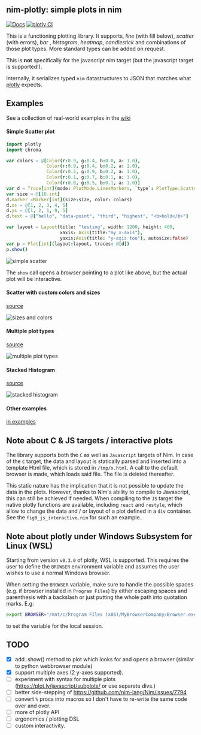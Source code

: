 ## nim-plotly: simple plots in nim

[![Docs](https://img.shields.io/badge/docs-latest-blue.svg)](http://brentp.github.io/nim-plotly/plotly.html)
[![plotly CI](https://github.com/SciNim/nim-plotly/actions/workflows/ci.yml/badge.svg)](https://github.com/SciNim/nim-plotly/actions/workflows/ci.yml)

This is a functioning plotting library. It supports, *line* (with fill below), *scatter* (with errors), *bar*
, *histogram*, *heatmap*, *candlestick* and combinations of those plot types. More standard types can be added on request.


This is **not** specifically for the javascript nim target (but the
javascript target is supported!).

Internally, it serializes typed `nim` datastructures to JSON that matches what [plotly](https://plot.ly/javascript/) expects.

## Examples

See a collection of real-world examples in the [wiki](https://github.com/brentp/nim-plotly/wiki/Examples)

#### Simple Scatter plot

```Nim
import plotly
import chroma

var colors = @[Color(r:0.9, g:0.4, b:0.0, a: 1.0),
               Color(r:0.9, g:0.4, b:0.2, a: 1.0),
               Color(r:0.2, g:0.9, b:0.2, a: 1.0),
               Color(r:0.1, g:0.7, b:0.1, a: 1.0),
               Color(r:0.0, g:0.5, b:0.1, a: 1.0)]
var d = Trace[int](mode: PlotMode.LinesMarkers, `type`: PlotType.Scatter)
var size = @[16.int]
d.marker =Marker[int](size:size, color: colors)
d.xs = @[1, 2, 3, 4, 5]
d.ys = @[1, 2, 1, 9, 5]
d.text = @["hello", "data-point", "third", "highest", "<b>bold</b>"]

var layout = Layout(title: "testing", width: 1200, height: 400,
                    xaxis: Axis(title:"my x-axis"),
                    yaxis:Axis(title: "y-axis too"), autosize:false)
var p = Plot[int](layout:layout, traces: @[d])
p.show()
```

![simple scatter](https://user-images.githubusercontent.com/1739/39875828-e65293a8-542e-11e8-9b18-12130b8694c3.png)

The `show` call opens a browser pointing to a plot like above, but the actual plot will
be interactive.

#### Scatter with custom colors and sizes

[source](https://github.com/brentp/nim-plotly/blob/master/examples/fig2_scatter_colors_sizes.nim)

![sizes and colors](https://user-images.githubusercontent.com/1739/39875826-e641acaa-542e-11e8-9c05-c936c112f36c.png)

#### Multiple plot types

[source](https://github.com/brentp/nim-plotly/blob/master/examples/fig3_multiple_plot_types.nim)

![multiple plot types](https://user-images.githubusercontent.com/1739/39875825-e62d5c0a-542e-11e8-83be-cdbfa18cfec9.png)

#### Stacked Histogram

[source](https://github.com/brentp/nim-plotly/blob/master/examples/fig7_stacked_histogram.nim)

![stacked histogram](https://user-images.githubusercontent.com/1739/40438473-66ce8a6e-5e75-11e8-8f27-79cef2752e52.png)

#### Other examples

[in examples](https://github.com/brentp/nim-plotly/blob/master/examples/)


## Note about C & JS targets / interactive plots

The library supports both the `C` as well as `Javascript` targets of
Nim. In case of the `C` target, the data and layout is statically
parsed and inserted into a template Html file, which is stored in
`/tmp/x.html`. A call to the default browser is made, which loads said
file. The file is deleted thereafter.

This static nature has the implication that it is not possible to
update the data in the plots. However, thanks to Nim's ability to
compile to Javascript, this can still be achieved if needed. When
compiling to the `JS` target the native plotly functions are
available, including `react` and `restyle`, which allow to change the
data and / or layout of a plot defined in a `div` container. See the
`fig8_js_interactive.nim` for such an example.

## Note about plotly under Windows Subsystem for Linux (WSL)

Starting from version `v0.3.0` of plotly, WSL is supported. This
requires the user to define the `BROWSER` environment variable and
assumes the user wishes to use a normal Windows browser.

When setting the `BROWSER` variable, make sure to handle the possible
spaces (e.g. if browser installed in `Program Files`) by either
escaping spaces and parenthesis with a backslash or just putting the
whole path into quotation marks. E.g:

```sh
export BROWSER="/mnt/c/Program Files (x86)/MyBrowserCompany/Browser.exe"
```

to set the variable for the local session.


## TODO

+ [X] add .show() method to plot which looks for and opens a browser (similar to python webbrowser module)
+ [X] support multiple axes (2 y-axes supported).
+ [ ] experiment with syntax for multiple plots (https://plot.ly/javascript/subplots/ or use separate divs.)
+ [ ] better side-stepping of https://github.com/nim-lang/Nim/issues/7794
+ [ ] convert `%` procs into macros so I don't have to re-write the same code over and over.
+ [ ] more of plotly API
+ [ ] ergonomics / plotting DSL
+ [ ] custom interactivity.
